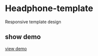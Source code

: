 # Headphone-template
Responsive template design
<html>
<head>
<body>
<h2> show demo </h2>
<a href="https://romantic-torvalds-6fc436.netlify.com/">view demo </a>
</body>
</head>
</html>
